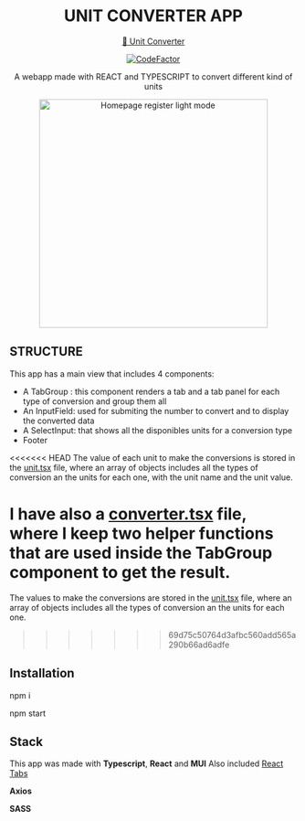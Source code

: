 <div id="header" align="center">
  <h1> UNIT CONVERTER APP </h1>

[🔗 Unit Converter](https://vivitt.github.io/rick_morty_app/)

[![CodeFactor](https://www.codefactor.io/repository/github/vivitt/rick_morty_app/badge/master)](https://www.codefactor.io/repository/github/vivitt/rick_morty_app/overview/master)

  <p>A webapp made with REACT and TYPESCRIPT to convert different kind of units</p>
  </div>

<div align="center">
<img src="public/Screenshot-01.png" alt="Homepage register light mode" width="400"  />

</div>

## STRUCTURE

This app has a main view that includes 4 components:

- A TabGroup : this component renders a tab and a tab panel for each type of conversion and group them all
- An InputField: used for submiting the number to convert and to display the converted data
- A SelectInput: that shows all the disponibles units for a conversion type
- Footer

<<<<<<< HEAD
The value of each unit to make the conversions is stored in the [unit.tsx](src/units/unit.tsx) file, where an array of objects includes all the types of conversion an the units for each one, with the unit name and the unit value.

# I have also a [converter.tsx](src/converter.tsx) file, where I keep two helper functions that are used inside the TabGroup component to get the result.

The values to make the conversions are stored in the [unit.tsx](src/units/unit.tsx) file, where an array of objects includes all the types of conversion an the units for each one.

> > > > > > > 69d75c50764d3afbc560add565a290b66ad6adfe

## Installation

npm i

npm start

## Stack

This app was made with **Typescript**, **React** and **MUI**
Also included [React Tabs](https://www.npmjs.com/package/react-tabs)

**Axios**

**SASS**
